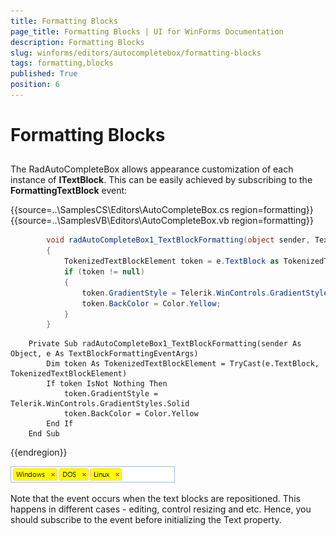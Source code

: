 ```yaml
---
title: Formatting Blocks
page_title: Formatting Blocks | UI for WinForms Documentation
description: Formatting Blocks
slug: winforms/editors/autocompletebox/formatting-blocks
tags: formatting,blocks
published: True
position: 6
---
```


# Formatting Blocks
 
## 

The RadAutoCompleteBox allows appearance customization of each instance of __ITextBlock__. This can be easily achieved by subscribing to the __FormattingTextBlock__ event: 

{{source=..\SamplesCS\Editors\AutoCompleteBox.cs region=formatting}} 
{{source=..\SamplesVB\Editors\AutoCompleteBox.vb region=formatting}} 

````C#
        void radAutoCompleteBox1_TextBlockFormatting(object sender, TextBlockFormattingEventArgs e)
        {
            TokenizedTextBlockElement token = e.TextBlock as TokenizedTextBlockElement;
            if (token != null)
            {
                token.GradientStyle = Telerik.WinControls.GradientStyles.Solid;
                token.BackColor = Color.Yellow;
            }
        }
````
````VB.NET
    Private Sub radAutoCompleteBox1_TextBlockFormatting(sender As Object, e As TextBlockFormattingEventArgs)
        Dim token As TokenizedTextBlockElement = TryCast(e.TextBlock, TokenizedTextBlockElement)
        If token IsNot Nothing Then
            token.GradientStyle = Telerik.WinControls.GradientStyles.Solid
            token.BackColor = Color.Yellow
        End If
    End Sub
````

{{endregion}} 


![editors-autocompletebox-formatting-blocks 001](images/editors-autocompletebox-formatting-blocks001.png)

Note that the event occurs when the text blocks are repositioned. This happens in different cases - editing, control resizing and etc. Hence, you should subscribe to the event before initializing the Text property.
		
